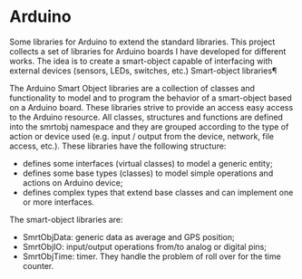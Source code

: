 # Arduino
Some libraries for Arduino to extend the standard libraries.
This project collects a set of libraries for Arduino boards I have developed for different works. The idea is to create a smart-object capable of interfacing with external devices (sensors, LEDs, switches, etc.)
Smart-object libraries¶

The Arduino Smart Object libraries are a collection of classes and functionality to model and to program the behavior of a smart-object based on a Arduino board.
These libraries strive to provide an access easy access to the Arduino resource. All classes, structures and functions are defined into the smrtobj namespace and they are grouped according to the type of action or device used (e.g. input / output from the device, network, file access, etc.).
These libraries have the following structure:

* defines some interfaces (virtual classes) to model a generic entity;
* defines some base types (classes) to model simple operations and actions on Arduino device;
* defines complex types that extend base classes and can implement one or more interfaces.

The smart-object libraries are:

* SmrtObjData: generic data as average and GPS position;
* SmrtObjIO: input/output operations from/to analog or digital pins;
* SmrtObjTime: timer. They handle the problem of  roll over for the time counter.

